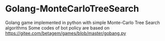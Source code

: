 # Golang-MonteCarloTreeSearch

Golang game implemented in python with simple Monte-Carlo Tree Search algorithms
Some codes of bot policy are based on https://gitee.com/betagem/games/blob/master/gobang.py